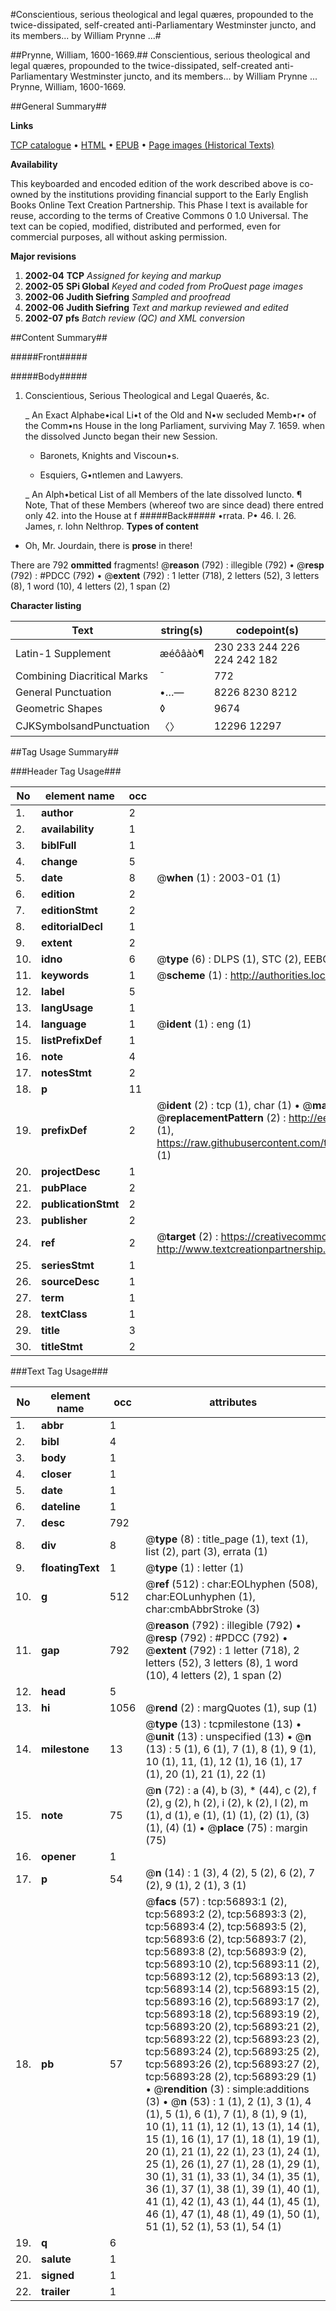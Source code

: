 #Conscientious, serious theological and legal quæres, propounded to the twice-dissipated, self-created anti-Parliamentary Westminster juncto, and its members... by William Prynne ...#

##Prynne, William, 1600-1669.##
Conscientious, serious theological and legal quæres, propounded to the twice-dissipated, self-created anti-Parliamentary Westminster juncto, and its members... by William Prynne ...
Prynne, William, 1600-1669.

##General Summary##

**Links**

[TCP catalogue](http://www.ota.ox.ac.uk/tcp/)  • 
[HTML](http://tei.it.ox.ac.uk/tcp/Texts-HTML/free/A56/A56151.html)  • 
[EPUB](http://tei.it.ox.ac.uk/tcp/Texts-EPUB/free/A56/A56151.epub) • 
[Page images (Historical Texts)](https://data.historicaltexts.jisc.ac.uk/view?pubId=eebo-12244692e&pageId=eebo-12244692e-56893-1)

**Availability**

This keyboarded and encoded edition of the
	       work described above is co-owned by the institutions
	       providing financial support to the Early English Books
	       Online Text Creation Partnership. This Phase I text is
	       available for reuse, according to the terms of Creative
	       Commons 0 1.0 Universal. The text can be copied,
	       modified, distributed and performed, even for
	       commercial purposes, all without asking permission.

**Major revisions**

1. __2002-04__ __TCP__ *Assigned for keying and markup*
1. __2002-05__ __SPi Global__ *Keyed and coded from ProQuest page images*
1. __2002-06__ __Judith Siefring__ *Sampled and proofread*
1. __2002-06__ __Judith Siefring__ *Text and markup reviewed and edited*
1. __2002-07__ __pfs__ *Batch review (QC) and XML conversion*

##Content Summary##

#####Front#####

#####Body#####

1. Conscientious, Serious Theological and Legal Quaerés, &c.

    _ An Exact Alphabe•ical Li•t of the Old and N•w secluded Memb•r• of the Comm•ns House in the long Parliament, surviving May 7. 1659. when the dissolved Juncto began their new Session.

      * Baronets, Knights and Viscoun•s.

      * Esquiers, G•ntlemen and Lawyers.

    _ An Alph•betical List of all Members of the late dissolved Iuncto.
¶ Note, That of these Members (whereof two are since dead) there entred only 42. into the House at f
#####Back#####
•rrata. P• 46. l. 26. James, r. Iohn Nelthrop.
**Types of content**

  * Oh, Mr. Jourdain, there is **prose** in there!

There are 792 **ommitted** fragments! 
 @__reason__ (792) : illegible (792)  •  @__resp__ (792) : #PDCC (792)  •  @__extent__ (792) : 1 letter (718), 2 letters (52), 3 letters (8), 1 word (10), 4 letters (2), 1 span (2)

**Character listing**


|Text|string(s)|codepoint(s)|
|---|---|---|
|Latin-1 Supplement|æéôâàò¶|230 233 244 226 224 242 182|
|Combining             Diacritical Marks|̄|772|
|General Punctuation|•…—|8226 8230 8212|
|Geometric Shapes|◊|9674|
|CJKSymbolsandPunctuation|〈〉|12296 12297|

##Tag Usage Summary##

###Header Tag Usage###

|No|element name|occ|attributes|
|---|---|---|---|
|1.|__author__|2||
|2.|__availability__|1||
|3.|__biblFull__|1||
|4.|__change__|5||
|5.|__date__|8| @__when__ (1) : 2003-01 (1)|
|6.|__edition__|2||
|7.|__editionStmt__|2||
|8.|__editorialDecl__|1||
|9.|__extent__|2||
|10.|__idno__|6| @__type__ (6) : DLPS (1), STC (2), EEBO-CITATION (1), OCLC (1), VID (1)|
|11.|__keywords__|1| @__scheme__ (1) : http://authorities.loc.gov/ (1)|
|12.|__label__|5||
|13.|__langUsage__|1||
|14.|__language__|1| @__ident__ (1) : eng (1)|
|15.|__listPrefixDef__|1||
|16.|__note__|4||
|17.|__notesStmt__|2||
|18.|__p__|11||
|19.|__prefixDef__|2| @__ident__ (2) : tcp (1), char (1)  •  @__matchPattern__ (2) : ([0-9\-]+):([0-9IVX]+) (1), (.+) (1)  •  @__replacementPattern__ (2) : http://eebo.chadwyck.com/downloadtiff?vid=$1&page=$2 (1), https://raw.githubusercontent.com/textcreationpartnership/Texts/master/tcpchars.xml#$1 (1)|
|20.|__projectDesc__|1||
|21.|__pubPlace__|2||
|22.|__publicationStmt__|2||
|23.|__publisher__|2||
|24.|__ref__|2| @__target__ (2) : https://creativecommons.org/publicdomain/zero/1.0/ (1), http://www.textcreationpartnership.org/docs/. (1)|
|25.|__seriesStmt__|1||
|26.|__sourceDesc__|1||
|27.|__term__|1||
|28.|__textClass__|1||
|29.|__title__|3||
|30.|__titleStmt__|2||


###Text Tag Usage###

|No|element name|occ|attributes|
|---|---|---|---|
|1.|__abbr__|1||
|2.|__bibl__|4||
|3.|__body__|1||
|4.|__closer__|1||
|5.|__date__|1||
|6.|__dateline__|1||
|7.|__desc__|792||
|8.|__div__|8| @__type__ (8) : title_page (1), text (1), list (2), part (3), errata (1)|
|9.|__floatingText__|1| @__type__ (1) : letter (1)|
|10.|__g__|512| @__ref__ (512) : char:EOLhyphen (508), char:EOLunhyphen (1), char:cmbAbbrStroke (3)|
|11.|__gap__|792| @__reason__ (792) : illegible (792)  •  @__resp__ (792) : #PDCC (792)  •  @__extent__ (792) : 1 letter (718), 2 letters (52), 3 letters (8), 1 word (10), 4 letters (2), 1 span (2)|
|12.|__head__|5||
|13.|__hi__|1056| @__rend__ (2) : margQuotes (1), sup (1)|
|14.|__milestone__|13| @__type__ (13) : tcpmilestone (13)  •  @__unit__ (13) : unspecified (13)  •  @__n__ (13) : 5 (1), 6 (1), 7 (1), 8 (1), 9 (1), 10 (1), 11, (1), 12 (1), 16 (1), 17 (1), 20 (1), 21 (1), 22 (1)|
|15.|__note__|75| @__n__ (72) : a (4), b (3), * (44), c (2), f (2), g (2), h (2), i (2), k (2), l (2), m (1), d (1), e (1), (1) (1), (2) (1), (3) (1), (4) (1)  •  @__place__ (75) : margin (75)|
|16.|__opener__|1||
|17.|__p__|54| @__n__ (14) : 1 (3), 4 (2), 5 (2), 6 (2), 7 (2), 9 (1), 2 (1), 3 (1)|
|18.|__pb__|57| @__facs__ (57) : tcp:56893:1 (2), tcp:56893:2 (2), tcp:56893:3 (2), tcp:56893:4 (2), tcp:56893:5 (2), tcp:56893:6 (2), tcp:56893:7 (2), tcp:56893:8 (2), tcp:56893:9 (2), tcp:56893:10 (2), tcp:56893:11 (2), tcp:56893:12 (2), tcp:56893:13 (2), tcp:56893:14 (2), tcp:56893:15 (2), tcp:56893:16 (2), tcp:56893:17 (2), tcp:56893:18 (2), tcp:56893:19 (2), tcp:56893:20 (2), tcp:56893:21 (2), tcp:56893:22 (2), tcp:56893:23 (2), tcp:56893:24 (2), tcp:56893:25 (2), tcp:56893:26 (2), tcp:56893:27 (2), tcp:56893:28 (2), tcp:56893:29 (1)  •  @__rendition__ (3) : simple:additions (3)  •  @__n__ (53) : 1 (1), 2 (1), 3 (1), 4 (1), 5 (1), 6 (1), 7 (1), 8 (1), 9 (1), 10 (1), 11 (1), 12 (1), 13 (1), 14 (1), 15 (1), 16 (1), 17 (1), 18 (1), 19 (1), 20 (1), 21 (1), 22 (1), 23 (1), 24 (1), 25 (1), 26 (1), 27 (1), 28 (1), 29 (1), 30 (1), 31 (1), 33 (1), 34 (1), 35 (1), 36 (1), 37 (1), 38 (1), 39 (1), 40 (1), 41 (1), 42 (1), 43 (1), 44 (1), 45 (1), 46 (1), 47 (1), 48 (1), 49 (1), 50 (1), 51 (1), 52 (1), 53 (1), 54 (1)|
|19.|__q__|6||
|20.|__salute__|1||
|21.|__signed__|1||
|22.|__trailer__|1||
